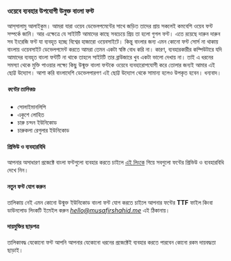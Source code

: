 ### ওয়েবে ব্যবহার উপযোগী উনুক্ত বাংলা ফন্ট

 আস্‌সালামু আলাইকুম। আমরা যারা ওয়েব ডেভেলপমেন্টের সাথে জড়িত তাদের প্রায় সকলেই কমবেশি ওয়েব ফন্ট সম্পর্কে জানি। আর এক্ষেত্রে যে সাইটটি আমাদের কাছে সবচেয়ে প্রিয় তা হলো গুগল ফন্ট। এতে রয়েছে দারুন দারুন সব ইংরেজি ফন্ট যা ব্যবহৃত হচ্ছে বিশ্বের হাজারো ওয়েবসাইটে। কিন্তু বাংলার জন্য এমন কোনো ফন্ট সোর্স না থাকায় বাংলায় ওয়েবসাইট ডেভেলপমেন্ট করতে আমরা তেমন একটা স্বস্তি বোধ করি না। কারণ, ব্যবহারকারীর কম্পিউটারে যদি আমাদের ব্যবহৃত বাংলা ফন্টটি না থাকে তাহলে সাইটটি তার ব্রাউজারে খুব একটা ভালো দেখায় না। তাই এ ধরনের সমস্যা থেকে মুক্তি পাওয়ার লক্ষ্যে কিছু উন্মুক্ত বাংলা ফন্টকে ওয়েবে ব্যবহারোপযোগী করে তোলার জন্যই আমার এই ছোট্ট উদ্যোগ। আশা করি বাংলাদেশি ডেভেলপারগণ এই ছোট্ট উদ্যোগ থেকে সামান্য হলেও উপকৃত হবেন। ধন্যবাদ।

##### ফন্টের তালিকাঃ
- সোলাইমানলিপি
- একুশে লোহিত
- চারু চন্দন ইউনিকোড
- চারুকলা রেগুলার ইউনিকোড

#### প্রিভিউ ও ব্যবহারবিধি
আপনার অসাধারণ প্রজেক্টে বাংলা  ফন্টগুলো ব্যবহার করতে চাইলে <a href="http://musafirshahid.github.io/bangla-web-fonts" target="_blank">এই লিংকে</a> গিয়ে সবগুলো ফন্টের প্রিভিউ ও ব্যবহারবিধি দেখে নিন।

#### নতুন ফন্ট যোগ করুন
তালিকায় নেই এমন কোনো  উন্মুক্ত ইউনিকোড বাংলা ফন্ট যোগ করতে  চাইলে আপনার  ফন্টের **TTF** ফাইল কিংবা ডাউনলোড লিংকটি ইমেইল করুন *hello@musafirshahid.me* এই ঠিকানায়।

#### দায়মুক্তির ছাড়পত্র
তালিকাবদ্ধ যেকোনো ফন্ট আপনি আপনার  যেকোনো ধরনের প্রজেক্টেই ব্যবহার করতে পারবেন কোনো রকম দায়বদ্ধতা ছাড়াই।
